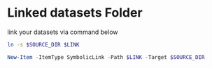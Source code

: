 
# Linked datasets Folder

link your datasets via command below

```sh
ln -s $SOURCE_DIR $LINK
```

```ps1
New-Item -ItemType SymbolicLink -Path $LINK -Target $SOURCE_DIR
```
